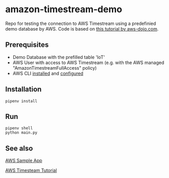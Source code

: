 # amazon-timestream-demo
Repo for testing the connection to AWS Timestream using a predefinied demo database by AWS.
Code is based on [this tutorial by aws-dojo.com](https://aws-dojo.com/excercises/excercise24/).
## Prerequisites
- Demo Database with the prefilled table 'IoT'
- AWS User with access to AWS Timestream (e.g. with the AWS managed "AmazonTimestreamFullAccess" policy)
- AWS CLI [installed](https://docs.aws.amazon.com/cli/latest/userguide/getting-started-install.html) and [configured](https://docs.aws.amazon.com/cli/latest/userguide/cli-configure-quickstart.html)

## Installation

```Shell
pipenv install
```

## Run

```Shell
pipenv shell
python main.py
```

## See also
[AWS Sample App](https://github.com/awslabs/amazon-timestream-tools/tree/mainline/sample_apps/python)

[AWS Timesteam Tutorial](https://www.youtube.com/watch?v=39ijv_pfWSQ&feature=emb_logo)
